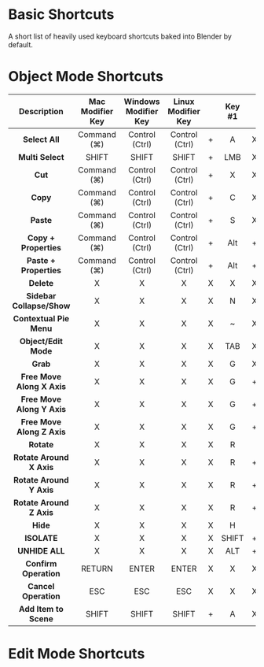 # Basic Shortcuts

A short list of heavily used keyboard shortcuts baked into Blender by default.

# Object Mode Shortcuts


|Description|Mac Modifier Key|Windows Modifier Key|Linux Modifier Key| |Key #1| |Key #2|
|:---:|:---:|:---:|:---:|:---:|:---:|:---:|:---:|
|**Select All**|Command (⌘)|Control (Ctrl)|Control (Ctrl)|+|A|X|X|
|**Multi Select**|SHIFT|SHIFT|SHIFT|+|LMB|X|X|
|**Cut**|Command (⌘)|Control (Ctrl)|Control (Ctrl)|+|X|X|X|
|**Copy**|Command (⌘)|Control (Ctrl)|Control (Ctrl)|+|C|X|X|
|**Paste**|Command (⌘)|Control (Ctrl)|Control (Ctrl)|+|S|X|X|
|**Copy + Properties**|Command (⌘)|Control (Ctrl)|Control (Ctrl)|+|Alt|+|C|
|**Paste + Properties**|Command (⌘)|Control (Ctrl)|Control (Ctrl)|+|Alt|+|V|
|**Delete**|X|X|X|X|X|X|X|
|**Sidebar Collapse/Show**|X|X|X|X|N|X|X|
|**Contextual Pie Menu**|X|X|X|X|~|X|X|
|**Object/Edit Mode**|X|X|X|X|TAB|X|X|
|**Grab**|X|X|X|X|G|X|X|
|**Free Move Along X Axis**|X|X|X|X|G|+|X|
|**Free Move Along Y Axis**|X|X|X|X|G|+|Y|
|**Free Move Along Z Axis**|X|X|X|X|G|+|Z|
|**Rotate**|X|X|X|X|R| | |
|**Rotate Around X Axis**|X|X|X|X|R|+|X|
|**Rotate Around Y Axis**|X|X|X|X|R|+|Y|
|**Rotate Around Z Axis**|X|X|X|X|R|+|Z|
|**Hide**|X|X|X|X|H| | |
|**ISOLATE**|X|X|X|X|SHIFT|+|H|
|**UNHIDE ALL**|X|X|X|X|ALT|+|H|
|**Confirm Operation**|RETURN|ENTER|ENTER|X|X|X|X|
|**Cancel Operation**|ESC|ESC|ESC|X|X|X|X|
|**Add Item to Scene**|SHIFT|SHIFT|SHIFT|+|A|X|X|


# Edit Mode Shortcuts

